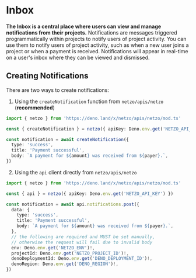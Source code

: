 # Inbox

**The Inbox is a central place where users can view and manage notifications from their projects.** Notifications are messages triggered programmatically within projects to notify users of project activity. You can use them to notify users of project activity, such as when a new user joins a project or when a payment is received. Notifications will appear in real-time on a user's inbox where they can be viewed and dismissed.

<!-- [![Notifications](/docs/images/notifications/notifications.webp)](https://app.netzo.io/notifications) -->

## Creating Notifications

There are two ways to create notifications:

1. Using the `createNotification` function from `netzo/apis/netzo` (**recommended**)

```ts
import { netzo } from 'https://deno.land/x/netzo/apis/netzo/mod.ts'

const { createNotification } = netzo({ apiKey: Deno.env.get('NETZO_API_KEY') })

const notification = await createNotification({
  type: 'success',
  title: 'Payment successful',
  body: `A payment for ${amount} was received from ${payer}.`,
})
```

2. Using the `api` client directly from `netzo/apis/netzo`

```ts
import { netzo } from 'https://deno.land/x/netzo/apis/netzo/mod.ts'

const { api } = netzo({ apiKey: Deno.env.get('NETZO_API_KEY') })

const notification = await api.notifications.post({
  data: {
    type: 'success',
    title: 'Payment successful',
    body: `A payment for ${amount} was received from ${payer}.`,
  },
  // the following are required and MUST be set manually,
  // otherwise the request will fail due to invalid body
  env: Deno.env.get('NETZO_ENV')!,
  projectId: Deno.env.get('NETZO_PROJECT_ID')!,
  denoDeploymentId: Deno.env.get('DENO_DEPLOYMENT_ID')!,
  denoRegion: Deno.env.get('DENO_REGION')!,
})
```